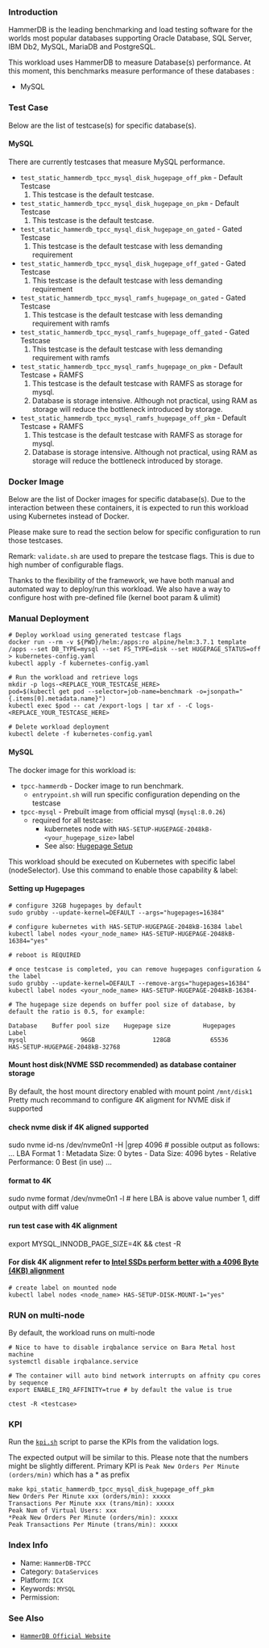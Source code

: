 ### Introduction

HammerDB is the leading benchmarking and load testing software for the worlds most popular databases supporting Oracle Database, SQL Server, IBM Db2, MySQL, MariaDB and PostgreSQL.

This workload uses HammerDB to measure Database(s) performance. At this moment, this benchmarks measure performance of these databases :

* MySQL


### Test Case
Below are the list of testcase(s) for specific database(s).

#### MySQL

There are currently testcases that measure MySQL performance.

* `test_static_hammerdb_tpcc_mysql_disk_hugepage_off_pkm` - Default Testcase
    1. This testcase is the default testcase.
* `test_static_hammerdb_tpcc_mysql_disk_hugepage_on_pkm` - Default Testcase
    1. This testcase is the default testcase.
* `test_static_hammerdb_tpcc_mysql_disk_hugepage_on_gated` - Gated Testcase
    1. This testcase is the default testcase with less demanding requirement
* `test_static_hammerdb_tpcc_mysql_disk_hugepage_off_gated` - Gated Testcase
    1. This testcase is the default testcase with less demanding requirement
* `test_static_hammerdb_tpcc_mysql_ramfs_hugepage_on_gated` - Gated Testcase
    1. This testcase is the default testcase with less demanding requirement with ramfs
* `test_static_hammerdb_tpcc_mysql_ramfs_hugepage_off_gated` - Gated Testcase
    1. This testcase is the default testcase with less demanding requirement with ramfs
* `test_static_hammerdb_tpcc_mysql_ramfs_hugepage_on_pkm` - Default Testcase + RAMFS
    1. This testcase is the default testcase with RAMFS as storage for mysql.
    2. Database is storage intensive. Although not practical, using RAM as storage will reduce the bottleneck introduced by storage.
* `test_static_hammerdb_tpcc_mysql_ramfs_hugepage_off_pkm` - Default Testcase + RAMFS
    1. This testcase is the default testcase with RAMFS as storage for mysql.
    2. Database is storage intensive. Although not practical, using RAM as storage will reduce the bottleneck introduced by storage.

### Docker Image

Below are the list of Docker images for specific database(s). Due to the interaction between these containers, it is expected to run this workload using Kubernetes instead of Docker.

Please make sure to read the section below for specific configuration to run those testcases.

Remark: `validate.sh` are used to prepare the testcase flags. This is due to high number of configurable flags.


Thanks to the flexibility of the framework, we have both manual and automated way to deploy/run this workload. We also have a way to configure host with pre-defined file (kernel boot param & ulimit)

### Manual Deployment

```
# Deploy workload using generated testcase flags
docker run --rm -v ${PWD}/helm:/apps:ro alpine/helm:3.7.1 template /apps --set DB_TYPE=mysql --set FS_TYPE=disk --set HUGEPAGE_STATUS=off > kubernetes-config.yaml
kubectl apply -f kubernetes-config.yaml

# Run the workload and retrieve logs
mkdir -p logs-<REPLACE_YOUR_TESTCASE_HERE>
pod=$(kubectl get pod --selector=job-name=benchmark -o=jsonpath="{.items[0].metadata.name}")
kubectl exec $pod -- cat /export-logs | tar xf - -C logs-<REPLACE_YOUR_TESTCASE_HERE>

# Delete workload deployment
kubectl delete -f kubernetes-config.yaml
```


#### MySQL
The docker image for this workload is:
* `tpcc-hammerdb` - Docker image to run benchmark.
    * `entrypoint.sh` will run specific configuration depending on the testcase
* `tpcc-mysql` - Prebuilt image from official mysql (`mysql:8.0.26`)
    * required for all testcase:
        * kubernetes node with `HAS-SETUP-HUGEPAGE-2048kB-<your_hugepage_size>` label
        * See also: [Hugepage Setup](../../doc/setup-hugepage.md)

This workload should be executed on Kubernetes with specific label (nodeSelector).
Use this command to enable those capability & label:

#### Setting up Hugepages
```
# configure 32GB hugepages by default
sudo grubby --update-kernel=DEFAULT --args="hugepages=16384"

# configure kubernetes with HAS-SETUP-HUGEPAGE-2048kB-16384 label
kubectl label nodes <your_node_name> HAS-SETUP-HUGEPAGE-2048kB-16384="yes"

# reboot is REQUIRED

# once testcase is completed, you can remove hugepages configuration & the label
sudo grubby --update-kernel=DEFAULT --remove-args="hugepages=16384"
kubectl label nodes <your_node_name> HAS-SETUP-HUGEPAGE-2048kB-16384-

# The hugepage size depends on buffer pool size of database, by default the ratio is 0.5, for example:

Database    Buffer pool size    Hugepage size         Hugepages                      Label               
mysql               96GB                128GB           65536             HAS-SETUP-HUGEPAGE-2048kB-32768

```

#### Mount host disk(NVME SSD recommended) as database container storage
By default, the host mount directory enabled with mount point `/mnt/disk1`
Pretty much recommand to configure 4K aligment for NVME disk if supported

#### check nvme disk if 4K aligned supported
sudo nvme id-ns /dev/nvme0n1 -H |grep 4096 # possible output as follows:
...
LBA Format  1 : Metadata Size: 0   bytes - Data Size: 4096 bytes - Relative Performance: 0 Best (in use)
...

#### format to 4K
sudo nvme format /dev/nvme0n1 -l <LBA> # here LBA is above value number 1, diff output with diff value

#### run test case with 4K alignment
export MYSQL_INNODB_PAGE_SIZE=4K && ctest -R <testcase>

#### For disk 4K alignment refer to [Intel SSDs perform better with a 4096 Byte (4KB) alignment](https://www.intel.com/content/dam/www/public/us/en/documents/white-papers/ssd-server-storage-applications-paper.pdf )

```
# create label on mounted node
kubectl label nodes <node_name> HAS-SETUP-DISK-MOUNT-1="yes"

```

### RUN on multi-node
By default, the workload runs on multi-node
```
# Nice to have to disable irqbalance service on Bara Metal host machine
systemctl disable irqbalance.service

# The container will auto bind network interrupts on affnity cpu cores by sequence
export ENABLE_IRQ_AFFINITY=true # by default the value is true

ctest -R <testcase>

```

### KPI
Run the [`kpi.sh`](kpi.sh) script to parse the KPIs from the validation logs. 

The expected output will be similar to this. Please note that the numbers might be slightly different. 
Primary KPI is `Peak New Orders Per Minute (orders/min)` which has a * as prefix

```
make kpi_static_hammerdb_tpcc_mysql_disk_hugepage_off_pkm
New Orders Per Minute xxx (orders/min): xxxxx
Transactions Per Minute xxx (trans/min): xxxxx
Peak Num of Virtual Users: xxx
*Peak New Orders Per Minute (orders/min): xxxxx
Peak Transactions Per Minute (trans/min): xxxxx
```

### Index Info
- Name: `HammerDB-TPCC`  
- Category: `DataServices`  
- Platform: `ICX`  
- Keywords: `MYSQL`  
- Permission:   

### See Also

- [`HammerDB Official Website`](https://www.hammerdb.com/)


